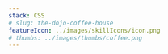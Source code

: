 ```yaml
---
stack: CSS
# slug: the-dojo-coffee-house
featureIcon: ../images/skillIcons/icon.png
# thumbs: ../images/thumbs/coffee.png
---
```

